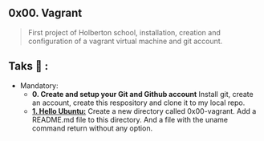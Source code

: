 ## 0x00. Vagrant
>First project of Holberton school, installation, creation and configuration of a vagrant virtual machine and git account.

## Taks :page_with_curl: :
* Mandatory:
  * **0. Create and setup your Git and Github account**
    Install git, create an account, create this respository and clone it to my local repo.
  * **[1. Hello Ubuntu:](./0-hello_ubuntu)**
    Create a new directory called 0x00-vagrant. Add a README.md file to this directory. And a file with the uname command return without any option.
